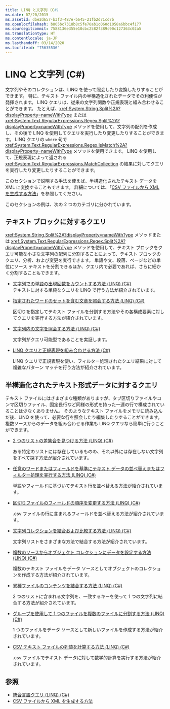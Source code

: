 ```yaml
---
title: LINQ と文字列 (C#)
ms.date: 07/20/2015
ms.assetid: dbe2d657-b3f3-487e-b645-21fb2d71cd7b
ms.openlocfilehash: b805bc7318b8c5fe70ab1c060d1058a6bbc4f177
ms.sourcegitcommit: 7588136e355e10cbc2582f389c90c127363c02a5
ms.translationtype: HT
ms.contentlocale: ja-JP
ms.lasthandoff: 03/14/2020
ms.locfileid: "75635536"
---
```

# <a name="linq-and-strings-c"></a>LINQ と文字列 (C#)

文字列やそのコレクションは、LINQ を使って照会したり変換したりすることができます。 特に、テキスト ファイル内の半構造化されたデータでその利便性が発揮されます。 LINQ クエリは、従来の文字列関数や正規表現と組み合わせることができます。 たとえば、<xref:System.String.Split%2A?displayProperty=nameWithType> または <xref:System.Text.RegularExpressions.Regex.Split%2A?displayProperty=nameWithType> メソッドを使用して、文字列の配列を作成し、その後で LINQ を使用してクエリを実行したり変更したりすることができます。 LINQ クエリの `where` 句で <xref:System.Text.RegularExpressions.Regex.IsMatch%2A?displayProperty=nameWithType> メソッドを使用できます。 LINQ を使用して、正規表現によって返される <xref:System.Text.RegularExpressions.MatchCollection> の結果に対してクエリを実行したり変更したりすることができます。

このセクションで説明する手法を使えば、半構造化されたテキスト データを XML に変換することもできます。 詳細については、「[CSV ファイルから XML を生成する方法](how-to-generate-xml-from-csv-files.md)」を参照してください。

このセクションの例は、次の 2 つのカテゴリに分かれています。

## <a name="querying-a-block-of-text"></a>テキスト ブロックに対するクエリ

<xref:System.String.Split%2A?displayProperty=nameWithType> メソッドまたは <xref:System.Text.RegularExpressions.Regex.Split%2A?displayProperty=nameWithType> メソッドを使用して、テキスト ブロックをクエリ可能な小さな文字列の配列に分割することによって、テキスト ブロックのクエリ、分析、および変更を実行できます。 単語や文、段落、ページなどの単位にソース テキストを分割できるほか、クエリ内で必要であれば、さらに細かく分割することもできます。

- [文字列での単語の出現回数をカウントする方法 (LINQ) (C#)](how-to-count-occurrences-of-a-word-in-a-string-linq.md)  
  テキストに対する単純なクエリを LINQ で行う方法が紹介されています。

- [指定されたワードのセットを含む文章を照会する方法 (LINQ) (C#)](how-to-query-for-sentences-that-contain-a-specified-set-of-words-linq.md)

  区切りを指定してテキスト ファイルを分割する方法やその各構成要素に対してクエリを実行する方法が紹介されています。

- [文字列内の文字を照会する方法 (LINQ) (C#)](how-to-query-for-characters-in-a-string-linq.md)

  文字列がクエリ可能型であることを実証します。

- [LINQ クエリと正規表現を組み合わせる方法 (C#)](how-to-combine-linq-queries-with-regular-expressions.md)

  LINQ クエリで正規表現を使い、フィルター処理されたクエリ結果に対して複雑なパターン マッチを行う方法が紹介されています。

## <a name="querying-semi-structured-data-in-text-format"></a>半構造化されたテキスト形式データに対するクエリ

テキスト ファイルにはさまざまな種類がありますが、タブ区切りファイルやコンマ区切りファイル、固定長行など同様の形式を持った一連の行で構成されていることは少なくありません。 そのようなテキスト ファイルをメモリに読み込んだ後、LINQ を使って、必要な行を照会したり編集したりすることができます。 複数ソースからのデータを組み合わせる作業も LINQ クエリなら簡単に行うことができます。

- [2 つのリストの差集合を見つける方法 (LINQ) (C#)](how-to-find-the-set-difference-between-two-lists-linq.md)

  ある特定のリストには存在しているものの、それ以外には存在しない文字列をすべて探す方法が紹介されています。

- [任意のワードまたはフィールドを基準にテキスト データの並べ替えまたはフィルター処理を実行する方法 (LINQ) (C#)](how-to-sort-or-filter-text-data-by-any-word-or-field-linq.md)

  単語やフィールドに基づいてテキスト行を並べ替える方法が紹介されています。

- [区切りファイルのフィールドの順序を変更する方法 (LINQ) (C#)](how-to-reorder-the-fields-of-a-delimited-file-linq.md)

  .csv ファイルの行に含まれるフィールドを並べ替える方法が紹介されています。

- [文字列コレクションを結合および比較する方法 (LINQ) (C#)](how-to-combine-and-compare-string-collections-linq.md)

  文字列リストをさまざまな方法で結合する方法が紹介されています。

- [複数のソースからオブジェクト コレクションにデータを設定する方法 (LINQ) (C#)](how-to-populate-object-collections-from-multiple-sources-linq.md)

  複数のテキスト ファイルをデータ ソースとしてオブジェクトのコレクションを作成する方法が紹介されています。

- [異種ファイルのコンテンツを結合する方法 (LINQ) (C#)](how-to-join-content-from-dissimilar-files-linq.md)
  
  2 つのリストに含まれる文字列を、一致するキーを使って 1 つの文字列に結合する方法が紹介されています。

- [グループを使用して 1 つのファイルを複数のファイルに分割する方法 (LINQ) (C#)](how-to-split-a-file-into-many-files-by-using-groups-linq.md)
  
  1 つのファイルをデータ ソースとして新しいファイルを作成する方法が紹介されています。

- [CSV テキスト ファイルの列値を計算する方法 (LINQ) (C#)](how-to-compute-column-values-in-a-csv-text-file-linq.md)
  
  .csv ファイルでテキスト データに対して数学的計算を実行する方法が紹介されています。

## <a name="see-also"></a>参照

- [統合言語クエリ (LINQ) (C#)](index.md)
- [CSV ファイルから XML を生成する方法](how-to-generate-xml-from-csv-files.md)

